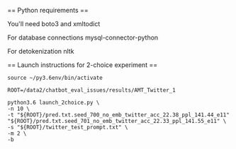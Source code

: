 == Python requirements ==

You'll need boto3 and xmltodict

For database connections mysql-connector-python

For detokenization nltk

== Launch instructions for 2-choice experiment ==

```
source ~/py3.6env/bin/activate

ROOT=/data2/chatbot_eval_issues/results/AMT_Twitter_1

python3.6 launch_2choice.py \
-n 10 \
-t "${ROOT}/pred.txt.seed_700_no_emb_twitter_acc_22.38_ppl_141.44_e11" "${ROOT}/pred.txt.seed_701_no_emb_twitter_acc_22.33_ppl_141.55_e11" \
-s "${ROOT}/twitter_test_prompt.txt" \
-m 2 \
-b
```





